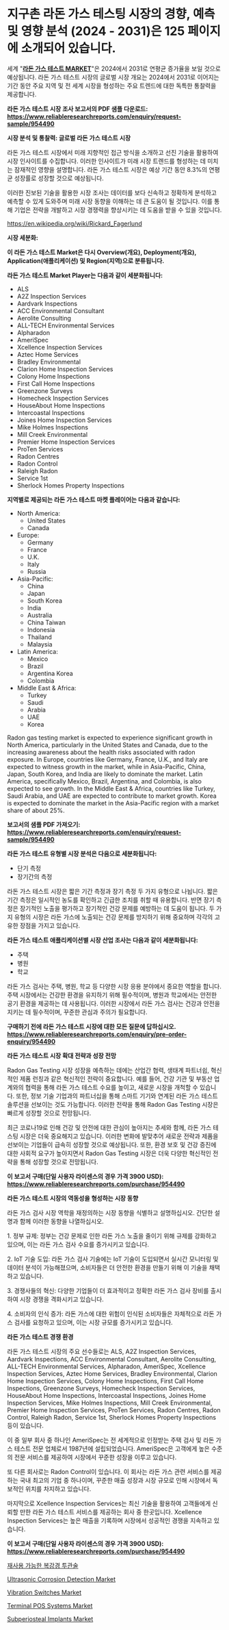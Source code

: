 <p><h1>지구촌 라돈 가스 테스팅 시장의 경향, 예측 및 영향 분석 (2024 - 2031)은 125 페이지에 소개되어 있습니다.</h1></p><p>세계 "<strong><a href="https://www.reliableresearchreports.com/radon-gas-testing-r954490">라돈 가스 테스트 MARKET</a></strong>"은 2024에서 2031로 연평균 증가율을 보일 것으로 예상됩니다. 라돈 가스 테스트 시장의 글로벌 시장 개요는 2024에서 2031로 이어지는 기간 동안 주요 지역 및 전 세계 시장을 형성하는 주요 트렌드에 대한 독특한 통찰력을 제공합니다.</p>
<p><strong>라돈 가스 테스트 시장 조사 보고서의 PDF 샘플 다운로드: <a href="https://www.reliableresearchreports.com/enquiry/request-sample/954490">https://www.reliableresearchreports.com/enquiry/request-sample/954490</a></strong></p>
<p><strong>시장 분석 및 통찰력: 글로벌 라돈 가스 테스트 시장</strong></p>
<p><p>라돈 가스 테스트 시장에서 미래 지향적인 접근 방식을 소개하고 선진 기술을 활용하여 시장 인사이트를 수집합니다. 이러한 인사이트가 미래 시장 트렌드를 형성하는 데 미치는 잠재적인 영향을 설명합니다. 라돈 가스 테스트 시장은 예상 기간 동안 8.3%의 연평균 성장률로 성장할 것으로 예상됩니다. </p><p>이러한 진보된 기술을 활용한 시장 조사는 데이터를 보다 신속하고 정확하게 분석하고 예측할 수 있게 도와주며 미래 시장 동향을 이해하는 데 큰 도움이 될 것입니다. 이를 통해 기업은 전략을 개발하고 시장 경쟁력을 향상시키는 데 도움을 받을 수 있을 것입니다.</p></p>
<p><a href="%7CAUTHORITHY_DOMAIN_URL%7C">https://en.wikipedia.org/wiki/Rickard_Fagerlund</a></p>
<p><strong>시장 세분화:</strong></p>
<p><strong>이 라돈 가스 테스트 Market은 다시 Overview(개요), Deployment(개요), Application(애플리케이션) 및 Region(지역)으로 분류됩니다.</strong></p>
<p><strong>라돈 가스 테스트 Market Player는 다음과 같이 세분화됩니다:</strong></p>
<p><ul><li>ALS</li><li>A2Z Inspection Services</li><li>Aardvark Inspections</li><li>ACC Environmental Consultant</li><li>Aerolite Consulting</li><li>ALL-TECH Environmental Services</li><li>Alpharadon</li><li>AmeriSpec</li><li>Xcellence Inspection Services</li><li>Aztec Home Services</li><li>Bradley Environmental</li><li>Clarion Home Inspection Services</li><li>Colony Home Inspections</li><li>First Call Home Inspections</li><li>Greenzone Surveys</li><li>Homecheck Inspection Services</li><li>HouseAbout Home Inspections</li><li>Intercoastal Inspections</li><li>Joines Home Inspection Services</li><li>Mike Holmes Inspections</li><li>Mill Creek Environmental</li><li>Premier Home Inspection Services</li><li>ProTen Services</li><li>Radon Centres</li><li>Radon Control</li><li>Raleigh Radon</li><li>Service 1st</li><li>Sherlock Homes Property Inspections</li></ul></p>
<p><strong>지역별로 제공되는 라돈 가스 테스트 마켓 플레이어는 다음과 같습니다:</strong></p>
<p><ul>
    <li>
        North America:
        <ul>
            <li>United States</li>
            <li>Canada</li>
        </ul>
    </li>
    <li>
        Europe:
        <ul>
            <li>Germany</li>
            <li>France</li>
            <li>U.K.</li>
            <li>Italy</li>
            <li>Russia</li>
        </ul>
    </li>
    <li>
        Asia-Pacific:
        <ul>
            <li>China</li>
            <li>Japan</li>
            <li>South Korea</li>
            <li>India</li>
            <li>Australia</li>
            <li>China Taiwan</li>
            <li>Indonesia</li>
            <li>Thailand</li>
            <li>Malaysia</li>
        </ul>
    </li>
    <li>
        Latin America:
        <ul>
            <li>Mexico</li>
            <li>Brazil</li>
            <li>Argentina Korea</li>
            <li>Colombia</li>
        </ul>
    </li>
    <li>
        Middle East & Africa:
        <ul>
            <li>Turkey</li>
            <li>Saudi</li>
            <li>Arabia</li>
            <li>UAE</li>
            <li>Korea</li>
        </ul>
    </li>
    </ul></p>
<p><p>Radon gas testing market is expected to experience significant growth in North America, particularly in the United States and Canada, due to the increasing awareness about the health risks associated with radon exposure. In Europe, countries like Germany, France, U.K., and Italy are expected to witness growth in the market, while in Asia-Pacific, China, Japan, South Korea, and India are likely to dominate the market. Latin America, specifically Mexico, Brazil, Argentina, and Colombia, is also expected to see growth. In the Middle East & Africa, countries like Turkey, Saudi Arabia, and UAE are expected to contribute to market growth. Korea is expected to dominate the market in the Asia-Pacific region with a market share of about 25%.</p></p>
<p><strong>보고서의 샘플 PDF 가져오기: <a href="https://www.reliableresearchreports.com/enquiry/request-sample/954490">https://www.reliableresearchreports.com/enquiry/request-sample/954490</a></strong></p>
<p><strong>라돈 가스 테스트 유형별 시장 분석은 다음으로 세분화됩니다:</strong></p>
<p><ul><li>단기 측정</li><li>장기간의 측정</li></ul></p>
<p><p>라돈 가스 테스트 시장은 짧은 기간 측정과 장기 측정 두 가지 유형으로 나뉩니다. 짧은 기간 측정은 일시적인 농도를 확인하고 긴급한 조치를 취할 때 유용합니다. 반면 장기 측정은 장기적인 노출을 평가하고 장기적인 건강 문제를 예방하는 데 도움이 됩니다. 두 가지 유형의 시장은 라돈 가스에 노출되는 건강 문제를 방지하기 위해 중요하며 각각의 고유한 장점을 가지고 있습니다.</p></p>
<p><strong>라돈 가스 테스트 애플리케이션별 시장 산업 조사는 다음과 같이 세분화됩니다:</strong></p>
<p><ul><li>주택</li><li>병원</li><li>학교</li></ul></p>
<p><p>라돈 가스 검사는 주택, 병원, 학교 등 다양한 시장 응용 분야에서 중요한 역할을 합니다. 주택 시장에서는 건강한 환경을 유지하기 위해 필수적이며, 병원과 학교에서는 안전한 공기 환경을 제공하는 데 사용됩니다. 이러한 시장에서 라돈 가스 검사는 건강과 안전을 지키는 데 필수적이며, 꾸준한 관심과 주의가 필요합니다.</p></p>
<p><strong>구매하기 전에 라돈 가스 테스트 시장에 대한 모든 질문에 답하십시오. <a href="https://www.reliableresearchreports.com/enquiry/pre-order-enquiry/954490">https://www.reliableresearchreports.com/enquiry/pre-order-enquiry/954490</a></strong></p>
<p><strong>라돈 가스 테스트 시장 확대 전략과 성장 전망</strong></p>
<p><p>Radon Gas Testing 시장 성장을 예측하는 데에는 산업간 협력, 생태계 파트너쉽, 혁신적인 제품 런칭과 같은 혁신적인 전략이 중요합니다. 예를 들어, 건강 기관 및 부동산 업계와의 협력을 통해 라돈 가스 테스트 수요를 높이고, 새로운 시장을 개척할 수 있습니다. 또한, 정보 기술 기업과의 파트너십을 통해 스마트 기기와 연계된 라돈 가스 테스트 솔루션을 선보이는 것도 가능합니다. 이러한 전략을 통해 Radon Gas Testing 시장은 빠르게 성장할 것으로 전망됩니다.</p><p>최근 코로나19로 인해 건강 및 안전에 대한 관심이 높아지는 추세와 함께, 라돈 가스 테스팅 시장은 더욱 중요해지고 있습니다. 이러한 변화에 발맞추어 새로운 전략과 제품을 선보이는 기업들이 급속히 성장할 것으로 예상됩니다. 또한, 환경 보호 및 건강 증진에 대한 사회적 요구가 높아지면서 Radon Gas Testing 시장은 더욱 다양한 혁신적인 전략을 통해 성장할 것으로 전망됩니다.</p></p>
<p><strong>이 보고서 구매(단일 사용자 라이센스의 경우 가격 3900 USD): <a href="https://www.reliableresearchreports.com/purchase/954490">https://www.reliableresearchreports.com/purchase/954490</a></strong></p>
<p><strong>라돈 가스 테스트 시장의 역동성을 형성하는 시장 동향</strong></p>
<p><p>라돈 가스 검사 시장 역학을 재정의하는 시장 동향을 식별하고 설명하십시오. 간단한 설명과 함께 이러한 동향을 나열하십시오.</p><p>1. 정부 규제: 정부는 건강 문제로 인한 라돈 가스 노출을 줄이기 위해 규제를 강화하고 있으며, 이는 라돈 가스 검사 수요를 증가시키고 있습니다.</p><p>2. IoT 기술 도입: 라돈 가스 검사 기술에는 IoT 기술이 도입되면서 실시간 모니터링 및 데이터 분석이 가능해졌으며, 소비자들은 더 안전한 환경을 만들기 위해 이 기술을 채택하고 있습니다.</p><p>3. 경쟁사들의 혁신: 다양한 기업들이 더 효과적이고 정확한 라돈 가스 검사 장비를 출시하여 시장 경쟁을 격화시키고 있습니다.</p><p>4. 소비자의 인식 증가: 라돈 가스에 대한 위험이 인식된 소비자들은 자체적으로 라돈 가스 검사를 요청하고 있으며, 이는 시장 규모를 증가시키고 있습니다.</p></p>
<p><strong>라돈 가스 테스트 경쟁 환경</strong></p>
<p><p>라돈 가스 테스트 시장의 주요 선수들로는 ALS, A2Z Inspection Services, Aardvark Inspections, ACC Environmental Consultant, Aerolite Consulting, ALL-TECH Environmental Services, Alpharadon, AmeriSpec, Xcellence Inspection Services, Aztec Home Services, Bradley Environmental, Clarion Home Inspection Services, Colony Home Inspections, First Call Home Inspections, Greenzone Surveys, Homecheck Inspection Services, HouseAbout Home Inspections, Intercoastal Inspections, Joines Home Inspection Services, Mike Holmes Inspections, Mill Creek Environmental, Premier Home Inspection Services, ProTen Services, Radon Centres, Radon Control, Raleigh Radon, Service 1st, Sherlock Homes Property Inspections 등이 있습니다.</p><p>이 중 일부 회사 중 하나인 AmeriSpec는 전 세계적으로 인정받는 주택 검사 및 라돈 가스 테스트 전문 업체로서 1987년에 설립되었습니다. AmeriSpec은 고객에게 높은 수준의 전문 서비스를 제공하여 시장에서 꾸준한 성장을 이루고 있습니다. </p><p>또 다른 회사로는 Radon Control이 있습니다. 이 회사는 라돈 가스 관련 서비스를 제공하는 국내 최고의 기업 중 하나이며, 꾸준한 매출 성장과 시장 규모로 인해 시장에서 독보적인 위치를 차지하고 있습니다.</p><p>마지막으로 Xcellence Inspection Services는 최신 기술을 활용하여 고객들에게 신뢰할 만한 라돈 가스 테스트 서비스를 제공하는 회사 중 한곳입니다. Xcellence Inspection Services는 높은 매출을 기록하며 시장에서 성공적인 경쟁을 지속하고 있습니다.</p></p>
<p><strong>이 보고서 구매(단일 사용자 라이센스의 경우 가격 3900 USD): <a href="https://www.reliableresearchreports.com/purchase/954490">https://www.reliableresearchreports.com/purchase/954490</a></strong></p>
<p><p><a href="https://medium.com/@czbtzkwc9/%EC%9E%AC%EC%82%AC%EC%9A%A9-%EA%B0%80%EB%8A%A5%ED%95%9C-%EB%9D%BC%ED%8C%8C%EB%A1%9C%EC%8A%A4%EC%BD%94%ED%94%BD-%ED%8A%B8%EB%A1%9C%EC%B9%B4-%EC%8B%9C%EC%9E%A5-%EA%B7%9C%EB%AA%A8-%EC%A0%90%EC%9C%A0%EC%9C%A8-%EB%B0%8F-%ED%8A%B8%EB%A0%8C%EB%93%9C-%EB%B6%84%EC%84%9D-%EB%B3%B4%EA%B3%A0%EC%84%9C-%EC%B5%9C%EC%A2%85-%EC%82%AC%EC%9A%A9%EC%B2%98-%EC%9D%BC%EB%B0%98-%EC%99%B8%EA%B3%BC-%EC%88%98%EC%88%A0-%EB%B6%80%EC%9D%B8%EA%B3%BC-%EC%88%98%EC%88%A0-%EB%B9%84%EB%87%A8%EA%B8%B0%EA%B3%BC-%EC%88%98%EC%88%A0-%EC%9B%90%EB%A3%8C%EB%B3%84-%EB%B0%8F-2031%EB%85%84%EA%B9%8C%EC%A7%80-%EC%98%88%EC%B8%A1-0b94d458cd17?postPublishedType=initial">재사용 가능한 복강경 투관술</a></p><p><a href="https://issuu.com/reportprime-2/docs/ultrasonic-corrosion-detection-market-size-2030.pp">Ultrasonic Corrosion Detection Market</a></p><p><a href="https://medium.com/@karleeprice2004/vibration-switches-market-global-market-insights-and-sales-trends-2024-to-2031-64f895f362f5">Vibration Switches Market</a></p><p><a href="https://medium.com/@henrysullivan626/terminal-pos-systems-market-research-report-includes-analysis-on-market-size-share-and-growth-rate-5cf68c2c4944">Terminal POS Systems Market</a></p><p><a href="https://github.com/markusgodoy/Market-Research-Report-List-4/blob/main/subperiosteal-implants-market.md">Subperiosteal Implants Market</a></p></p>